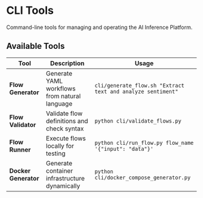 # CLI Tools

Command-line tools for managing and operating the AI Inference Platform.

## Available Tools

| Tool | Description | Usage |
|------|-------------|-------|
| **Flow Generator** | Generate YAML workflows from natural language | `cli/generate_flow.sh "Extract text and analyze sentiment"` |
| **Flow Validator** | Validate flow definitions and check syntax | `python cli/validate_flows.py` |
| **Flow Runner** | Execute flows locally for testing | `python cli/run_flow.py flow_name '{"input": "data"}'` |
| **Docker Generator** | Generate container infrastructure dynamically | `python cli/docker_compose_generator.py` |

